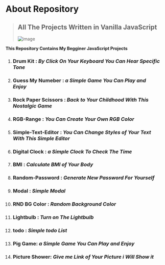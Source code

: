 # About Repository

> ## All The Projects Written in Vanilla JavaScript
>
> ![image](https://github.com/user-attachments/assets/73335949-0564-409e-9262-5d2d53c39c7e)

**This Repository Contains My Begginer JavaScript Projects**

1. ### Drum Kit : _By Click On Your Keyboard You Can Hear Specific Tone_
2. ### Guess My Numeber : _a Simple Game You Can Play and Enjoy_
3. ### Rock Paper Scissors : _Back to Your Childhood With This Nostalgic Game_
4. ### RGB-Range : _You Can Create Your Own RGB Color_
5. ### Simple-Text-Editor : _You Can Change Styles of Your Text With This Simple Editor_
6. ### Digital Clock : _a Simple Clock To Check The Time_
7. ### BMI : _Calculate BMI of Your Body_
8. ### Random-Password : _Generate New Password For Yourself_
9. ### Modal : _Simple Modal_
10. ### RND BG Color : _Random Background Color_
11.  ### Lightbulb : _Turn on The Lightbulb_
12. ### todo : _Simple todo List_
13. ### Pig Game: _a Simple Game You Can Play and Enjoy_
14. ### Picture Shower: _Give me Link of Your Picture i Will Show it_
